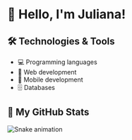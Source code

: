 # 👋 Hello, I'm Juliana!

## 🛠️ Technologies & Tools
- 💻 Programming languages
- 🚀 Web development  
- 📱 Mobile development
- 🗄️ Databases

## 🐍 My GitHub Stats
![Snake animation](https://github.com/julianaromaos/julianaromaos/blob/output/github-contribution-grid-snake.svg)


